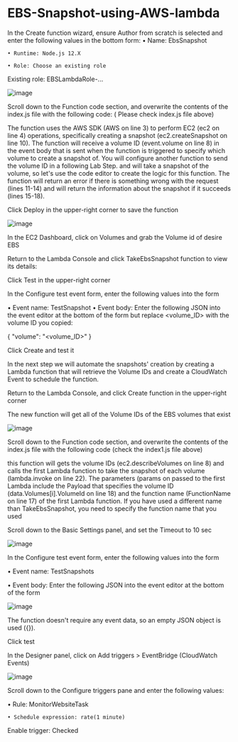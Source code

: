 # EBS-Snapshot-using-AWS-lambda

In the Create function wizard, ensure Author from scratch is selected and enter the following values in the bottom form:
	• Name: EbsSnapshot
  
	• Runtime: Node.js 12.X
  
	• Role: Choose an existing role
  
Existing role: EBSLambdaRole-...

![image](https://user-images.githubusercontent.com/58148717/107816129-ed7eb680-6d39-11eb-9c91-5c0ba51e9fae.png)


Scroll down to the Function code section, and overwrite the contents of the index.js file with the following code: ( Please check index.js file above)

The function uses the AWS SDK (AWS on line 3) to perform EC2 (ec2 on line 4) operations, specifically creating a snapshot (ec2.createSnapshot on line 10). The function will receive a volume ID (event.volume on line 8) in the event body that is sent when the function is triggered to specify which volume to create a snapshot of. You will configure another function to send the volume ID in a following Lab Step. and will take a snapshot of the volume, so let's use the code editor to create the logic for this function. The function will return an error if there is something wrong with the request (lines 11-14) and will return the information about the snapshot if it succeeds (lines 15-18).

Click Deploy in the upper-right corner to save the function

![image](https://user-images.githubusercontent.com/58148717/107816289-274fbd00-6d3a-11eb-998f-753b3979e4a4.png)


In the EC2 Dashboard, click on Volumes and grab the Volume id of desire EBS 

Return to the Lambda Console and click TakeEbsSnapshot function to view its details: 

Click Test in the upper-right corner

In the Configure test event form, enter the following values into the form

• Event name: TestSnapshot
• Event body: Enter the following JSON into the event editor at the bottom of the form but replace <volume_ID> with the volume ID you copied: 

{
  "volume": "<volume_ID>"
}


Click Create and test it


In the next step we will automate the snapshots' creation by creating a Lambda function that will retrieve the Volume IDs and create a CloudWatch Event to schedule the function.

Return to the Lambda Console, and click Create function in the upper-right corner 

The new function will get all of the Volume IDs of the EBS volumes that exist

![image](https://user-images.githubusercontent.com/58148717/107816446-641bb400-6d3a-11eb-97df-350ddef71dd2.png)

Scroll down to the Function code section, and overwrite the contents of the index.js file with the following code (check the index1.js file above)

this function will gets the volume IDs (ec2.describeVolumes on line 8) and calls the first Lambda function to take the snapshot of each volume (lambda.invoke on line 22). The parameters (params on passed to the first Lambda include the Payload that specifies the volume ID (data.Volumes[i].VolumeId on line 18) and the function name (FunctionName on line 17) of the first Lambda function. If you have used a different name than TakeEbsSnapshot, you need to specify the function name that you used

Scroll down to the Basic Settings panel, and set the Timeout to 10 sec

![image](https://user-images.githubusercontent.com/58148717/107816564-8f060800-6d3a-11eb-9636-2e81e2e2a421.png)

In the Configure test event form, enter the following values into the form

• Event name: TestSnapshots

• Event body: Enter the following JSON into the event editor at the bottom of the form 

![image](https://user-images.githubusercontent.com/58148717/107816625-a34a0500-6d3a-11eb-8590-585052d151aa.png)

The function doesn't require any event data, so an empty JSON object is used ({}).

Click test

In the Designer panel, click on Add triggers > EventBridge (CloudWatch Events)


![image](https://user-images.githubusercontent.com/58148717/107816689-bc52b600-6d3a-11eb-8a89-48361edd14cd.png)


Scroll down to the Configure triggers pane and enter the following values:
	
  • Rule: MonitorWebsiteTask
  
	• Schedule expression: rate(1 minute) 
  
Enable trigger: Checked


























